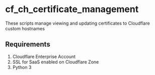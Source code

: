 # cf_ch_certificate_management
These scripts manage viewing and updating certificates to Cloudflare custom hostnames 

## Requirements

1. Cloudflare Enterprise Account
2. SSL for SaaS enabled on Cloudflare Zone
3. Python 3

